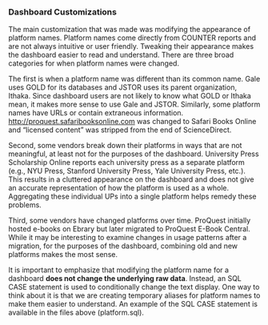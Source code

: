 ### Dashboard Customizations

The main customization that was made was modifying the appearance of platform names. Platform names come directly from COUNTER reports and are not always intuitive or user friendly. Tweaking their appearance makes the dashboard easier to read and understand. There are three broad categories for when platform names were changed.

The first is when a platform name was different than its common name. Gale uses GOLD for its databases and JSTOR uses its parent organization, Ithaka. Since dashboard users are not likely to know what GOLD or Ithaka mean, it makes more sense to use Gale and JSTOR. Similarly, some platform names have URLs or contain extraneous information. http://proquest.safaribooksonline.com was changed to Safari Books Online and “licensed content” was stripped from the end of ScienceDirect. 

Second, some vendors break down their platforms in ways that are not meaningful, at least not for the purposes of the dashboard. University Press Scholarship Online reports each university press as a separate platform (e.g., NYU Press, Stanford University Press, Yale University Press, etc.). This results in a cluttered appearance on the dashboard and does not give an accurate representation of how the platform is used as a whole. Aggregating these individual UPs into a single platform helps remedy these problems.

Third, some vendors have changed platforms over time. ProQuest initially hosted e-books on Ebrary but later migrated to ProQuest E-Book Central. While it may be interesting to examine changes in usage patterns after a migration, for the purposes of the dashboard, combining old and new platforms makes the most sense. 

It is important to emphasize that modifying the platform name for a dashboard **does not change the underlying raw data**. Instead, an SQL CASE statement is used to conditionally change the text display. One way to think about it is that we are creating temporary aliases for platform names to make them easier to understand. An example of the SQL CASE statement is available in the files above (platform.sql). 
